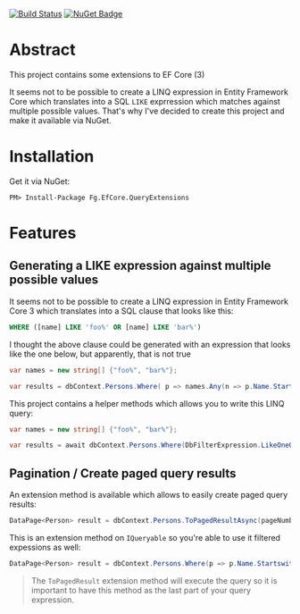 [![Build Status](https://frederikgheysels.visualstudio.com/GitHub%20Pipelines/_apis/build/status/Fg.EFCore.QueryExtensions%20CI?branchName=master)](https://frederikgheysels.visualstudio.com/GitHub%20Pipelines/_build/latest?definitionId=2&branchName=master)
[![NuGet Badge](https://buildstats.info/nuget/Fg.EfCore.QueryExtensions)](https://www.nuget.org/packages/Fg.EfCore.QueryExtensions/)

# Abstract

This project contains some extensions to EF Core (3)

It seems not to be possible to create a LINQ expression in Entity Framework Core which translates into a SQL `LIKE` exprression which matches against multiple possible values.  That's why I've decided to create this project and make it available via NuGet.

# Installation

Get it via NuGet:

```
PM> Install-Package Fg.EfCore.QueryExtensions
```

# Features

## Generating a LIKE expression against multiple possible values

It seems not to be possible to create a LINQ expression in Entity Framework Core 3 which translates into a SQL clause that looks like this:

```sql
WHERE ([name] LIKE 'foo%' OR [name] LIKE 'bar%')
```

I thought the above clause could be generated with an expression that looks like the one below, but apparently, that is not true

```csharp
var names = new string[] {"foo%", "bar%"};

var results = dbContext.Persons.Where( p => names.Any(n => p.Name.Startswith(n)));
```

This project contains a helper methods which allows you to write this LINQ query:

```csharp
var names = new string[] {"foo%", "bar%"};

var results = await dbContext.Persons.Where(DbFilterExpression.LikeOneOf(nameof(Person.Name), names)).ToListAsync();
```

## Pagination / Create paged query results

An extension method is available which allows to easily create paged query results:

```csharp
DataPage<Person> result = dbContext.Persons.ToPagedResultAsync(pageNumber: 1, pageSize: 20);
```

This is an extension method on `IQueryable` so you're able to use it filtered expessions as well:

```csharp
DataPage<Person> result = dbContext.Persons.Where(p => p.Name.Startswith("Fre")).ToPagedResultAsync(pageNumber: 1, pageSize: 20);
```

> The `ToPagedResult` extension method will execute the query so it is important to have this method as the last part of your query expression.